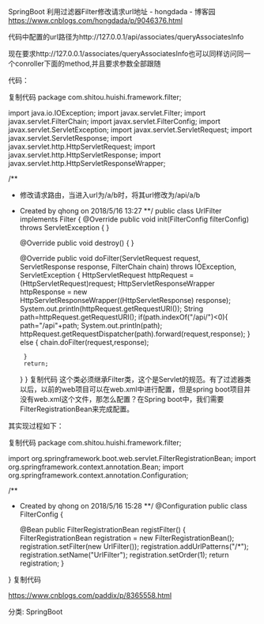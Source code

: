 SpringBoot 利用过滤器Filter修改请求url地址 - hongdada - 博客园 https://www.cnblogs.com/hongdada/p/9046376.html

代码中配置的url路径为http://127.0.0.1/api/associates/queryAssociatesInfo

现在要求http://127.0.0.1/associates/queryAssociatesInfo也可以同样访问同一个conroller下面的method,并且要求参数全部跟随

代码：

复制代码
package com.shitou.huishi.framework.filter;

import java.io.IOException;
import javax.servlet.Filter;
import javax.servlet.FilterChain;
import javax.servlet.FilterConfig;
import javax.servlet.ServletException;
import javax.servlet.ServletRequest;
import javax.servlet.ServletResponse;
import javax.servlet.http.HttpServletRequest;
import javax.servlet.http.HttpServletResponse;
import javax.servlet.http.HttpServletResponseWrapper;

/**
 * 修改请求路由，当进入url为/a/b时，将其url修改为/api/a/b
 * Created by qhong on 2018/5/16 13:27
 **/
public class UrlFilter implements Filter {
    @Override
    public void init(FilterConfig filterConfig) throws ServletException {
    }

    @Override
    public void destroy() {
    }

    @Override
    public void doFilter(ServletRequest request, ServletResponse response, FilterChain chain) throws IOException, ServletException {
        HttpServletRequest httpRequest = (HttpServletRequest)request;
        HttpServletResponseWrapper httpResponse = new HttpServletResponseWrapper((HttpServletResponse) response);
        System.out.println(httpRequest.getRequestURI());
        String path=httpRequest.getRequestURI();
        if(path.indexOf("/api/")<0){
            path="/api"+path;
            System.out.println(path);
            httpRequest.getRequestDispatcher(path).forward(request,response);
        }
       else {
            chain.doFilter(request,response);

        }
        return;
    }
}
复制代码
这个类必须继承Filter类，这个是Servlet的规范。有了过滤器类以后，以前的web项目可以在web.xml中进行配置，但是spring boot项目并没有web.xml这个文件，那怎么配置？在Spring boot中，我们需要FilterRegistrationBean来完成配置。

其实现过程如下：

复制代码
package com.shitou.huishi.framework.filter;

import org.springframework.boot.web.servlet.FilterRegistrationBean;
import org.springframework.context.annotation.Bean;
import org.springframework.context.annotation.Configuration;

/**
 * Created by qhong on 2018/5/16 15:28
 **/
@Configuration
public class FilterConfig {

    @Bean
    public FilterRegistrationBean registFilter() {
        FilterRegistrationBean registration = new FilterRegistrationBean();
        registration.setFilter(new UrlFilter());
        registration.addUrlPatterns("/*");
        registration.setName("UrlFilter");
        registration.setOrder(1);
        return registration;
    }

}
复制代码
 

 

https://www.cnblogs.com/paddix/p/8365558.html

分类: SpringBoot